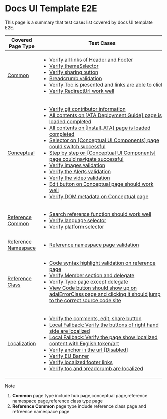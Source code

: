 # Docs UI Template E2E
This page is a summary that test cases list covered by docs UI template E2E.

|Covered Page Type|Test Cases|
|------------|----------|
|[Common](Common.md)|<ul><li>[Verify all links of Header and Footer](Common/#Verify_all_links_of_Header_and_Footer)</li><li>[Verify themeSelector](Common/#Verify_themeSelector)</li><li>[Verify sharing button](Common.md/#Verify_sharing_button)</li><li>[Breadcrumb validation](Common/#Breadcrumb_validation)</li><li>[Verify Toc is presented and links are able to click](Common/#Verify_Toc_is_presented_and_links_are_able_to_click)</li><li>[Verify RedirectUrl work well](Common/#Verify_RedirectUrl_work_well)</li></ul>|
|[Conceptual](Conceptual.md)|<ul><li>[Verify git contributor information](www.baidu.com)</li><li>[All contents on [ATA Deployment Guide] page is loaded completed ](www.baidu.com)</li><li>[All contents on [Install_ATA] page is loaded completed](www.baidu.com)</li><li>[Selector on [Conceptual UI Components] page could switch successful](www.baidu.com)</li><li>[Step by step on [Conceptual UI Components] page could navigate successful](www.baidu.com)</li><li>[Verify images validation](www.baidu.com)</li><li>[Verify the Alerts validation ](www.baidu.com)</li><li>[Verify the video validation](www.baidu.com)</li><li>[Edit button on Conceptual page should work well](www.baidu.com)</li><li>[Verify DOM metadata on Conceptual page ](www.baidu.com)</li></ul>|
|[Reference Common](Reference_Common.md)|<ul><li>[Search reference function should work well](aa)</li><li>[Verify language selector](a)</li><li>[Verify platform selector](a)</li></ul>|
|[Reference Namespace](Reference_Namespace.md)|<ul><li>[Reference namespace page validation ](aa)</li></ul>|
|[Reference Class](Reference_Class.md)|<ul><li>[Code syntax highlight validation on reference page](aa)</li><li>[Verify Member section and delegate](aa)</li><li>[Verify Type page except delegate](aa)</li><li>[View Code button should show up on adalErrorClass page and clicking it should jump to the correct source code site](aa)</li></ul>|
|[Localization](Localization.md)|<ul><li>[Verify the comments, edit, share button](aa)</li><li>[Local Fallback: Verify the buttons of right hand side are localized](aa)</li><li>[Local Fallback: Verify the page show localized content with English token/art](aa)</li><li>[Verify anchor in the url [Disabled]](aa)</li><li>[Verify EU Banner](aa)</li><li>[Verify localized footer links ](aa)</li><li>[Verify toc and breadcrumb are localized](aa)</li></ul>|

> [!NOTE]
> 1. **Common** page type include hub page,conceptual page,reference namespace page,reference class type page
> 2. **Reference Common** page type include reference class page and refreence namespace page